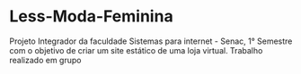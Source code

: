 # Less-Moda-Feminina
Projeto Integrador da faculdade Sistemas para internet - Senac, 1° Semestre com o objetivo de criar um site estático de uma loja virtual. Trabalho realizado em grupo
